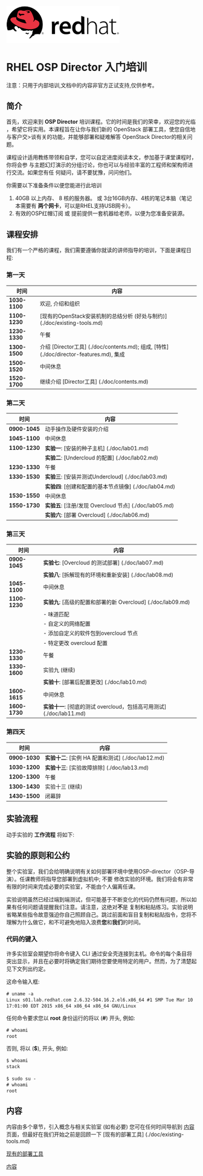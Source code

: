 <img src=./doc/images/redhat.png style="width: 300px;"/>

RHEL OSP Director 入门培训
==================================

注意：只用于内部培训,文档中的内容非官方正试支持,仅供参考。

## 简介

首先，欢迎来到 **OSP Director** 培训课程。它的时间是我们的荣幸，欢迎您的光临
，希望它将实用。本课程旨在让你与我们新的 OpenStack 部署工具，使您自信地与客户交>谈有关的功能，并能够部署和疑难解答 OpenStack Director的相关问题。

课程设计适用教练带领和自学，您可以自定进度阅读本文，参加基于课堂课程时，你将会参
与主题幻灯演示的分组讨论，你也可以与经验丰富的工程师和架构师进行交流。如果您有任
何疑问，请不要犹豫，问问他们。


你需要以下准备条件以便您能进行此培训

1. 40GB 以上内存、 8 核的服务器。
   或
   3台16GB内存、4核的笔记本脑（笔记本需要有 **两个网卡**，可以是RHEL支持USB网卡）。
2. 有效的OSP红帽订阅
   或
   提前提供一套机器给老师，以便为您准备安装源。

## 课程安排

我们有一个严格的课程，我们需要遵循你就读的讲师指导的培训，下面是课程日程:

### 第一天

时间          | 内容
------------- | -----------------
**1030-1100** | 欢迎, 介绍和组织
**1100-1230** | [现有的OpenStack安装机制的总结分析 (好处与制约)] (./doc/existing-tools.md)
**1230-1330** | 午餐
**1300-1500** | 介绍 [Director工具] (./doc/contents.md); 组成, [特性] (./doc/director-features.md), 集成
**1500-1520** | 中间休息 
**1520-1700** | 继续介绍 [Director工具] (./doc/contents.md)

### 第二天

时间          | 内容
------------- | -----------------
**0900-1045** | 动手操作及硬件安装的介绍
**1045-1100** | 中间休息
**1100-1230** | **实验一**: [安装的种子主机] (./doc/lab01.md)
              | **实验二**: [Undercloud 的配置] (./doc/lab02.md)
**1230-1330** | 午餐
**1330-1530** | **实验三**: [安装并测试Undercloud] (./doc/lab03.md)
              | **实验四**: [创建和配置的基本节点镜像] (./doc/lab04.md)
**1530-1550** | 中间休息
**1550-1730** | **实验五**: [注册/发现 Overcloud 节点] (./doc/lab05.md)
              | **实验六**: [部署 Overcloud] (./doc/lab06.md)

### 第三天

时间          | 内容
------------- | -----------------
**0900-1045** | **实验七**: [Overcloud 的测试部署] (./doc/lab07.md)
              | **实验八**: [拆解现有的环境和重新安装] (./doc/lab08.md)
**1045-1100** | 中间休息
**1100-1230** | **实验九**: [高级的配置和部署的新 Overcloud] (./doc/lab09.md)
              | - 味道匹配
              | - 自定义的网络配置
              | - 添加自定义的软件包到overcloud 节点
              | - 特定更改 overcloud 配置
**1230-1330** | 午餐
**1330-1600** | 实验九 (继续)
              | **实验十**: [部署后配置更改] (./doc/lab10.md)
**1600-1615** | 中间休息
**1600-1730** | **实验十一**: [彻底的测试 overcloud，包括高可用测试] (./doc/lab11.md)

### 第四天

时间          | 内容
------------- | -----------------
**0900-1030** | **实验十二**: [实例 HA 配置和测试] (./doc/lab12.md)
**1030-1200** | **实验十三**: [实验故障排除] (./doc/lab13.md)
**1200-1300** | 午餐
**1300-1430** | 实验十三 (继续)
**1430-1500** | 闭幕辞


## 实验流程

动手实验的 **工作流程** 将如下:

## 实验的原则和公约

整个实验室，我们会给明确说明有关如何部署环境中使用OSP-director（OSP-导演）。任课教师将指导您部署到虚拟机中; 不要 修改实验的环境。我们将会有非常有限的时间来完成必要的实验室，不能由个人偏离任课。

实验说明虽然已经过端到端测试，但可能基于不断变化的代码仍然有问题，所以如果有任何问题请提醒我们注意。请注意，这绝对**不**是 复制和粘贴练习。实验说明省略某些指令故意强迫你自己照顾自己。跳过前面和盲目复制和粘贴指令，您将不理解为什么做它，和不可避免地陷入浪费**您**和**我们**的时间。

### 代码的键入

许多实验室会期望你将命令键入 CLI 通过安全壳连接到主机。命令的每个条目将突出显示，并且在必要时将确定我们期待您要使用特定的用户。然而，为了清楚起见下文列出约定。

这命令输入框:

~~~
# uname -a
Linux s01.lab.redhat.com 2.6.32-504.16.2.el6.x86_64 #1 SMP Tue Mar 10 17:01:00 EDT 2015 x86_64 x86_64 x86_64 GNU/Linux
~~~

任何命令要求您以 **root** 身份运行的将以 (**#**) 开头, 例如:

~~~
# whoami
root
~~~

否则, 将以 (**$**), 开头, 例如:

~~~
$ whoami
stack

$ sudo su -
# whoami
root
~~~

## 内容

内容由多个章节，引入概念与相关实验室 (如有必要) 您可在任何时间导航到 [内容](./doc/contents.md) 页面，但最好在我们开始之前是回顾一下 [现有的部署工具] (./doc/existing-tools.md)

[现有的部署工具](./doc/existing-tools.md)

[内容](./doc/contents.md)
